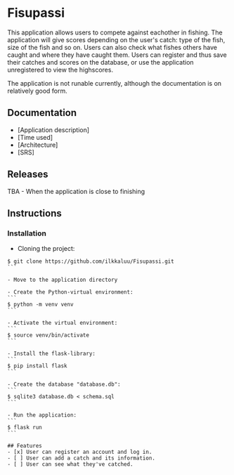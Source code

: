 # Fisupassi

This application allows users to compete against eachother in fishing. The application will give scores depending on the user's catch: type of the fish, size of the fish and so on. Users can also check what fishes others have caught and where they have caught them. Users can register and thus save their catches and scores on the database, or use the application unregistered to view the highscores.  

The application is not runable currently, although the documentation is on relatively good form. 

## Documentation
* [Application description]
* [Time used]
* [Architecture]
* [SRS]
## Releases
TBA - When the application is close to finishing  

## Instructions
### Installation
- Cloning the project: 
``````
$ git clone https://github.com/ilkkaluu/Fisupassi.git
```

- Move to the application directory

- Create the Python-virtual environment: 
```
$ python -m venv venv
```

- Activate the virtual environment: 
```
$ source venv/bin/activate
```

- Install the flask-library: 
```
$ pip install flask
```

- Create the database "database.db": 
```
$ sqlite3 database.db < schema.sql
```

- Run the application: 
```
$ flask run
```

## Features
- [x] User can register an account and log in.
- [ ] User can add a catch and its information.
- [ ] User can see what they've catched.
